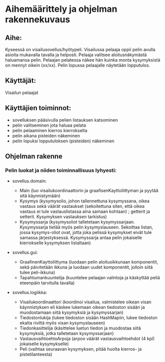 # Aihemäärittely ja ohjelman rakennekuvaus

## Aihe: 
Kyseessä on visailusovellus/hyötypeli. Visailussa pelaaja oppii pelin avulla asioita mukavalla tavalla ja helposti. Pelaaja valitsee aloitusnäkymästä haluamansa pelin. Pelaajan pelatessa näkee hän kuinka monta kysymyksistä on mennyt oikein (xx/xx). Pelin lopussa pelaajalle näytetään lopputulos.

## Käyttäjät: 
Visailun pelaajat

## Käyttäjien toiminnot:
- sovelluksen pääsivulla pelien listauksen katsominen
- pelin valitseminen jota haluaa pelata
- pelin pelaaminen kierros kierrokselta
- pelin aikana pisteiden näkeminen
- pelin lopuksi lopputuloksen (pisteiden) näkeminen

## Ohjelman rakenne

### Pelin luokat ja niiden toiminnallisuus lyhyesti:

- sovellus.domain:
  - Main (luo visailukoordinaattorin ja graafisenKayttoliittyman ja pyytää sitä käynnistymään)
  - Kysymys (kysymysolio, johon tallennettuna kysymyssana, oikea vastaus sekä väärät vastaukset (sekoitettuna siten, että oikea vastaus ei tule vastauslistassa aina samaan kohtaan) ; getterit ja setterit. Kysymyksen vastauksen tarkistus)
  - Kysymyssarja (kysymysoliot talletetaan kysymyssarjaan. Kysymyssarja tietää myös pelin kysymyslauseen. Sekoittaa listan, jossa kysymys-oliot ovat, jotta joka pelissä kysymykset eivät tule samassa järjestyksessä. Kysymyssarja antaa pelin jokaiselle kierrokselle kysymyksen listaltaan)

- sovellus.gui:
  - GraafinenKayttoliittyma (luodaan pelin aloitusikkunaan komponentit, sekä päivitetään ikkuna ja luodaan uudet komponentit, jolloin siitä tulee peli-ikkuna)
  - Tapahtumankuuntelija (kuuntelee pelaajan valintoja ja käskyttää peliä eteenpäin tarvitulla tavalla)

- sovellus.logiikka:
  - Visailukoordinaattori (koordinoi visailua, valmistelee oikean visan käynnistyksen eli käskee lukemaan oikean tiedoston sisään ja muodostamaan siitä kysymyksiä ja kysymyssarjan)
  - Tiedostonlukija (lukee tiedoston sisään HashMapiin, lukee tiedoston ekalta riviltä myös visan kysymyslauseen)
  - Tiedonkasittelija (käsittelee luetun tiedon ja muodostaa siitä kysymyksiä, jotka talletetaan kysymyssarjaan)
  - VastausvaihtoehtoArpoja (arpoo väärät vastausvaihtoehdot (4 kpl) jokaiselle kysymykselle)
  - Peli (vaihtaa seuraavan kysymyksen, pitää huolta kierros- ja pistetilanteesta)
